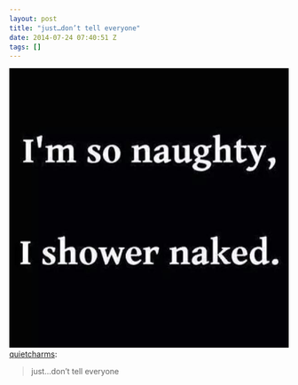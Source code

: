 ```yaml
---
layout: post
title: "just…don’t tell everyone"
date: 2014-07-24 07:40:51 Z
tags: []
---
```

![](/media/2014/07/92713468815.jpg)
[quietcharms](http://quietcharms.tumblr.com/post/91887613609/just-dont-tell-everyone):

> just…don’t tell everyone
